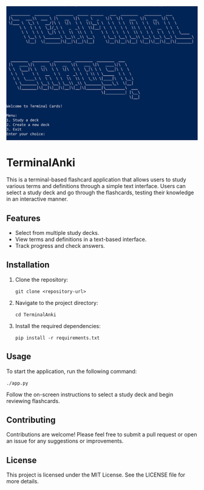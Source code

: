 <img src="images/splashscreen.png" alt="preview.png" width="600"/>

# TerminalAnki

This is a terminal-based flashcard application that allows users to study various terms and definitions through a simple text interface. Users can select a study deck and go through the flashcards, testing their knowledge in an interactive manner.

## Features

- Select from multiple study decks.
- View terms and definitions in a text-based interface.
- Track progress and check answers.

## Installation

1. Clone the repository:
   ```
   git clone <repository-url>
   ```
2. Navigate to the project directory:
   ```
   cd TerminalAnki
   ```
3. Install the required dependencies:
   ```
   pip install -r requirements.txt
   ```

## Usage

To start the application, run the following command:
```
./app.py
```

Follow the on-screen instructions to select a study deck and begin reviewing flashcards.

## Contributing

Contributions are welcome! Please feel free to submit a pull request or open an issue for any suggestions or improvements.

## License

This project is licensed under the MIT License. See the LICENSE file for more details.

